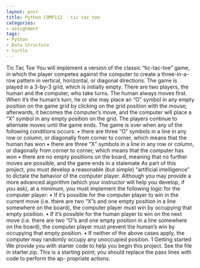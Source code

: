 ```yaml
---
layout: post
title: Python COMP112 - tic tac toe
categories:
- assignment
tags:
- Python
- Data Structure
- turtle
---
```


Tic Tac Toe 
You will implement a version of the classic “tic-tac-toe” game, in which the player competes against the computer to create a three-in-a-row pattern in vertical, horizontal, or diagonal directions. 
The game is played in a 3-by-3 grid, which is initially empty. There are two players, the human and the computer, who take turns. The human always moves first. When it’s the human’s turn, he or she may place an “O” symbol in any empty position on the game grid by clicking on the grid position with the mouse; afterwards, it becomes the computer’s move, and the computer will place a “X” symbol in any empty position on the grid. The players continue to alternate moves until the game ends. The game is over when any of the following conditions occurs: 
•	there are three “O” symbols in a line in any row or column, or diagonally from corner to corner, which means that the human has won 
•	there are three “X” symbols in a line in any row or column, or diagonally from corner to corner, which means that the computer has won 
•	there are no empty positions on the board, meaning that no further moves are possible, and the game ends in a stalemate 
As part of this project, you must develop a reasonable (but simple) “artificial intelligence” to dictate the behavior of the computer player. Although you may provide a more advanced algorithm (which your instructor will help you develop, if you ask), at a minimum, you must implement the following logic for the computer player: 
•	If it’s possible for the computer player to win in the current move (i.e. there are two “X”s and one empty position in a line somewhere on the board), the computer player must win by occupying that empty position. 
•	If it’s possible for the human player to win on the next move (i.e. there are two “O”s and one empty position in a line somewhere on the board), the computer player must prevent the human’s win by occupying that empty position. 
•	If neither of the above cases apply, the computer may randomly occupy any unoccupied position. 1 
Getting started We provide you with starter code to help you begin this project. See the file in starter.zip. This is a starting point; you should replace the pass lines with code to perform the ap- propriate actions. 
